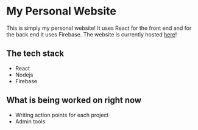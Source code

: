 # My Personal Website

This is simply my personal website! It uses React for the front end and for the back end it uses Firebase.
The website is currently hosted [here](https://dynamicbineuro.com)!

## The tech stack
- React
- Nodejs
- Firebase

## What is being worked on right now

- Writing action points for each project
- Admin tools
